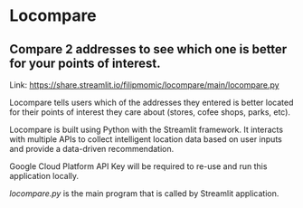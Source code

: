 # Locompare
## Compare 2 addresses to see which one is better for your points of interest.

Link: https://share.streamlit.io/filipmomic/locompare/main/locompare.py

Locompare tells users which of the addresses they entered is better located for their points of interest they care about (stores, cofee shops, parks, etc).

Locompare is built using Python with the Streamlit framework. It interacts with multiple APIs to collect intelligent location data based on user inputs and provide a data-driven recommendation.

Google Cloud Platform API Key will be required to re-use and run this application locally.

*locompare.py* is the main program that is called by Streamlit application.
